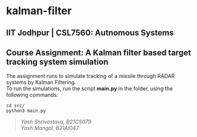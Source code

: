 # kalman-filter
## IIT Jodhpur | CSL7560: Autnomous Systems
## Course Assignment: A Kalman filter based target tracking system simulation
The assignment runs to simulate tracking of a missile through RADAR systems by Kalman Filtering.  
To run the simulations, run the script __main.py__ in the folder, using the following commands:  
```
cd src/
python3 main.py
``` 

> _Yash Shrivastava, B21CS079_  
  _Yash Mangal, B21AI047_  